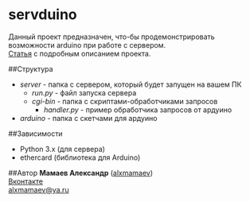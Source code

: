 # servduino
Данный проект предназначен, что-бы продемонстрировать возможности arduino при работе с сервером. <br>
[Статья](http://cxem.net/arduino/arduino197.php) с подробным описанием проекта.

##Структура
* *server* - папка с сервером, который будет запущен на вашем ПК
  * *run.py* - файл запуска сервера
  * *cgi-bin* - папка с скриптами-обработчиками запросов
    * *handler.py* - пример обработчика запросов от ардуино
* *arduino* - папка с скетчами для ардуино

##Зависимости
* Python 3.x (для сервера)
* ethercard (библиотека для Arduino)

##Автор
**Мамаев Александр** ([alxmamaev](https://alxmamaev.github.io/))
<br>[Вконтакте](https://new.vk.com/alxmamaev)
<br>alxmamaev@ya.ru 
